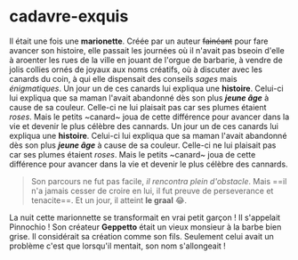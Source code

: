 # cadavre-exquis

Il était une fois une **marionette**. Créée par un auteur ~~fainéant~~ pour fare avancer son histoire, elle passait les journées où il n'avait pas bseoin d'elle à aroenter les rues de la ville en jouant de l'orgue de barbarie, à vendre de jolis collies ornés de joyaux aux noms créatifs, où à discuter avec les canards du coin, à qui elle dispensait des conseils *sages* mais *énigmatiques*. 
Un jour un de ces canards lui expliqua une **histoire**. Celui-ci lui expliqua que sa maman l'avait abandonné dès son plus **_jeune âge_** à cause de sa couleur. Celle-ci ne lui plaisait pas car ses plumes étaient _roses_. Mais le petits ~canard~ joua de cette différence pour avancer dans la vie et devenir le plus célèbre des cannards.
Un jour un de ces canards lui expliqua une **histoire**. Celui-ci lui expliqua que sa maman l'avait abandonné dès son plus **_jeune âge_** à cause de sa couleur. Celle-ci ne lui plaisait pas car ses plumes étaient _roses_. Mais le petits ~canard~ joua de cette différence pour avancer dans la vie et devenir le plus célèbre des cannards. 
> Son parcours ne fut pas facile, _il rencontra plein d'obstacle_.
Mais ==il n'a jamais cesser de croire en lui, il fut preuve de perseverance et tenacite==.
Et un jour, il atteint **le graal** :joy:.
 
La nuit cette marionnette se transformait en vrai petit garçon ! Il s'appelait Pinnochio ! Son créateur **Geppetto** était un vieux monsieur à la barbe bien grise. Il considérait sa création comme son fils. Seulement celui avait un problème c'est que lorsqu'il mentait, son nom s'allongeait !
